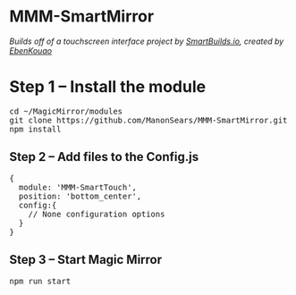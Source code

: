<h1>MMM-SmartMirror</h1>
<i>Builds off of a touchscreen interface project by <a href="https://smartbuilds.io">SmartBuilds.io</a>, created by <a href="https://github.com/EbenKouao/MMM-SmartTouch">EbenKouao</a></i>

<h1>Step 1 – Install the module</h1>
<pre>
cd ~/MagicMirror/modules
git clone https://github.com/ManonSears/MMM-SmartMirror.git
npm install
</pre>

<h2>Step 2 – Add files to the Config.js</h2>
<pre>
{
  module: 'MMM-SmartTouch', 
  position: 'bottom_center',
  config:{ 
    // None configuration options
  }
}
</pre>

<h2>Step 3 – Start Magic Mirror</h2>
<pre>
npm run start
</pre>

